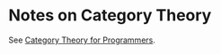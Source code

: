 # Notes on Category Theory

See [Category Theory for Programmers](https://github.com/hmemcpy/milewski-ctfp-pdf/).
